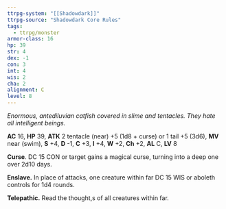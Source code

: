 ```yaml
---
ttrpg-system: "[[Shadowdark]]"
ttrpg-source: "Shadowdark Core Rules"
tags:
  - ttrpg/monster
armor-class: 16
hp: 39
str: 4
dex: -1
con: 3
int: 4
wis: 2
cha: 2
alignment: C
level: 8
---
```

_Enormous, antediluvian catfish covered in slime and tentacles. They hate all intelligent beings._

**AC** 16, **HP** 39, **ATK** 2 tentacle (near) +5 (1d8 + curse) or 1 tail +5 (3d6), **MV** near (swim), **S** +4, **D** -1, **C** +3, **I** +4, **W** +2, **Ch** +2, **AL** C, **LV** 8

**Curse**. DC 15 CON or target gains a magical curse, turning into a deep one over 2d10 days. 

**Enslave.** In place of attacks, one creature within far DC 15 WIS or aboleth controls for 1d4 rounds. 

**Telepathic.** Read the thought,s of all creatures within far.

